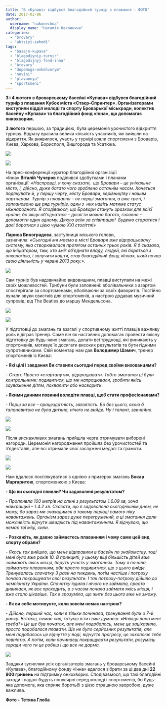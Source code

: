 ```yaml
---
title: "В «Купаві» відбувся благодійний турнір з плавання - ФОТО"
date: 2017-02-06
author: 
  username: "nakonechna"
  display_name: "Наталія Наконечна"
categories: 
  - "brovary"
  - "aktsiyi-zahodi"
tags: 
  - "basejn-kupava"
  - "blagodiyniy-turnir"
  - "blagodijnyj-fond-inna"
  - "brovary"
  - "dopomoga-onkohvorym"
  - "novini"
  - "plavannya"
  - "sportsmeni"
---
```


**3 і 4 лютого в броварському басейні «Купава» відбувся благодійний турнір з плавання Кубок міста «Стаєр-Спринтер». Організаторами виступили відділ молоді та спорту Броварької міськради, колектив басейну «Купава» та благодійний фонд «Інна», що допомагає онкохворим.**

**3 лютого** першою, за традицією, була церемонія урочистого відкриття турніру. Відразу вразила велика кількість учасників, які вийшли на відкриття. Як виявилося, участь у турнірі взяли спортсмени з Броварів, Києва, Харкова, Борисполя, Вишгорода та Усатюка.

[![](https://mpz.brovary.org/wp-content/uploads/2017/02/inna-plavannya-turnir-kupava-1.jpg)](https://mpz.brovary.org/wp-content/uploads/2017/02/inna-plavannya-turnir-kupava-1.jpg)

[![](https://mpz.brovary.org/wp-content/uploads/2017/02/inna-plavannya-turnir-kupava-3.jpg)](https://mpz.brovary.org/wp-content/uploads/2017/02/inna-plavannya-turnir-kupava-3.jpg)

На прес-конференції куратор благодійної організіції «Інна» **Віталій** **Чучеров** поділився здобутками і планами організації: _«Насправді, я хочу сказати,  що Бровари – це унікальне місто, і, дійсно, дуже багато чого зроблено останнім часом. Хочеться подякувати й, у першу чергу, місту Бровари, керівництву і нашим партнерам. Турнір з плавання – не перші змагання, а вже треті, і заплановано ще ряд турнірів, один з  них навіть матиме статус міжнародного. Я сподіваюся, що Бровари стануть зразком для всієї країни, бо якщо об’єднатися – досягти можна багато, головне – допомогти один одному. Дякую всім за співпрацю!  Будемо старатися і далі боротися з цією чумою ХХІ століття!»_

**Лариса Виноградова**, заступниця міського голови, зазначила: _«Сьогодні ми маємо в місті Бровари вже відпрацьовану систему, яка створювалася протягом останніх трьох років. Я б сказала, що ініціатором, тим, хто зміг об’єднати владу, людей, які боряться з онкологією, і залучити кошти, став благодійний фонд «Інна», який почав свою діяльність у червні 2013 року.»._

[![](https://mpz.brovary.org/wp-content/uploads/2017/02/inna-plavannya-turnir-kupava-4.jpg)](https://mpz.brovary.org/wp-content/uploads/2017/02/inna-plavannya-turnir-kupava-4.jpg)

Сам турнір був надзвичайно видовищним, плавці виступали на межі своїх можливостей. Трибуни були заповнені: вболівальники з азартом спостерігали за спортсменами, вболіваючи за своїх фаворитів. Постійно лунали звуки свистків для спортсменів, а настрою додавав музичний супровід: від The Beatles до маршу Мендельсона.

[![](https://mpz.brovary.org/wp-content/uploads/2017/02/inna-plavannya-turnir-kupava-6.jpg)](https://mpz.brovary.org/wp-content/uploads/2017/02/inna-plavannya-turnir-kupava-6.jpg)

[![](https://mpz.brovary.org/wp-content/uploads/2017/02/inna-plavannya-turnir-kupava-5.jpg)](https://mpz.brovary.org/wp-content/uploads/2017/02/inna-plavannya-turnir-kupava-5.jpg)

У підготовці до змагань та взагалі у спортивному житті плавців важливу роль відіграє тренер. Саме він як наставник допомагає провести якісну підготовку до будь-яких змагань, долати всі труднощі, які виникають у спортсменів, мотивує їх досягати високих результатів та бути гідними супротивниками. Свій коментар нам дав **Володимир Шамич**, тренер спортсменів із Києва:

**\- Які цілі і завдання Ви ставили сьогодні перед своїми вихованцями?**

\- _Старт. Просто «стартанути», відпрацювати. Тобто змагання ці були контрольними: подивитися, що ми напрацювали, зробити якісь зауваження дітям, похвалити або насварити_.

**\- Якими даними повинні володіти плавці, щоб стати професіоналами?**

\- _Перш за все – працездатність, завзятість. Бо без цього, якою б талановитою не була дитина, нічого не вийде. Ну і талант, звичайно._

[![](https://mpz.brovary.org/wp-content/uploads/2017/02/inna-plavannya-turnir-kupava-9.jpg)](https://mpz.brovary.org/wp-content/uploads/2017/02/inna-plavannya-turnir-kupava-9.jpg)

[![](https://mpz.brovary.org/wp-content/uploads/2017/02/inna-plavannya-turnir-kupava-10.jpg)](https://mpz.brovary.org/wp-content/uploads/2017/02/inna-plavannya-turnir-kupava-10.jpg)

Після виснажливих змагань прийшла черга отримувати виборені нагороди. Церемонія нагородження пройшла без урочистостей та п’єдесталів, але всі отримали свої заслужені медалі та грамоти.

[![](https://mpz.brovary.org/wp-content/uploads/2017/02/inna-plavannya-turnir-kupava-8.jpg)](https://mpz.brovary.org/wp-content/uploads/2017/02/inna-plavannya-turnir-kupava-8.jpg)

[![](https://mpz.brovary.org/wp-content/uploads/2017/02/inna-plavannya-turnir-kupava.jpg)](https://mpz.brovary.org/wp-content/uploads/2017/02/inna-plavannya-turnir-kupava.jpg)

Нам вдалося поспілкуватися з однією з призерок змагань **Бокар Маргаритою**, спортсменкою з Києва:

**\- Що ви сьогодні пливли? Чи задоволені результатом?**

_\- Пропливла 100 метрів на спині з результатом 1.6.09 хв, хоча найкращий – 1.4.2 хв. Сказати, що я задоволена сьогоднішнім днем, не можу, бо зараз ми знаходимся в такому періоді самого піку навантажень. Організм зараз дуже перегружений, а ці змагання дали можливість відчути швидкість під навантаженням. Я відчуваю, що немає тої міці, сили._

**\- Розкажіть, як давно займаєтесь плаванням і чому саме цей вид спорту обрали?**

\- _Якось так вийшло, що мене відправили в басейн по знайомству, тоді мені було вже років 10. В принципі, у цьому віці більшість дітей вже займають якісь місця, беруть участь у змаганнях. Тому я почала займатися плаванням, аби просто подивитися, що з цього вийде. Тренувалась спочатку 3 рази на тиждень, потім частіше і потроху почала покращувати свої результати. І так потроху-потроху дійшло до чемпіонату України. Спочатку їздила і нічого не займала, просто дивилася, як все проходить, а з часом почала займати якісь місця, і вже стало цікавіше. Так я зрозуміла, що жити без цього вже не зможу._

**\- Як ви себе мотивуєте, коли зовсім немає настрою?**

\- _Дійсно, перший час, коли я тільки починала, тренування були о 7-й ранку. Встаєш, немає сил, готуєш їсти і вже думаєш: «Навіщо воно мені треба?» Це ще був початок, але мені подобалось, мене це зацікавило, просто подобалося плавати. Ще не було серйозних результатів, але мені подобалось це відчуття у воді, відчуття прогресу, це захоплює тебе повністю. А потім, коли починаєш покращувати результати, розумієш заради чого ти це робиш і що все не дарма._

[![](https://mpz.brovary.org/wp-content/uploads/2017/02/inna-plavannya-turnir-kupava-2.jpg)](https://mpz.brovary.org/wp-content/uploads/2017/02/inna-plavannya-turnir-kupava-2.jpg)

Завдяки зусиллям усіх організаторів змагань у броварському басейні «Купава», благодійному фонду «Інна» вдалося зібрати за ці два дні **22 900 гривень** на підтримку онкохворих. Сподіваємося, що такі благодійні заходи і надалі будуть популярні серед молоді і спортсменів, бо будь-яка допомога, яка сприяє боротьбі з цією страшною хворобою, дуже важлива.

**Фото - Тетяна Глоба**
